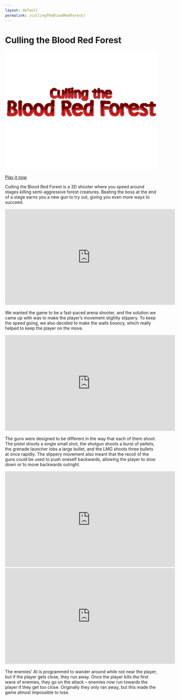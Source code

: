 ```yaml
---
layout: default
permalink: /cullingTheBloodRedForest/
---
```

# Culling the Blood Red Forest
![image](./images/cullingTheBloodRedForestIcon2.jpg)

[Play it now](https://cameronlevine.itch.io/culling-the-blood-red-forest)

Culling the Blood Red Forest is a 3D shooter where you speed around stages killing semi-aggressive forest creatures. Beating the boss at the end of a stage earns you a new gun to try out, giving you even more ways to succeed.

<iframe width="560" height="315" src="https://www.youtube.com/embed/mU8238j0IeA" title="YouTube video player" frameborder="0" allow="accelerometer; autoplay; clipboard-write; encrypted-media; gyroscope; picture-in-picture" allowfullscreen></iframe>

We wanted the game to be a fast-paced arena shooter, and the solution we came up with was to make the player’s movement slightly slippery. To keep the speed going, we also decided to make the walls bouncy, which really helped to keep the player on the move.

<iframe width="560" height="315" src="https://www.youtube.com/embed/Z0DqILvfO2U" title="YouTube video player" frameborder="0" allow="accelerometer; autoplay; clipboard-write; encrypted-media; gyroscope; picture-in-picture" allowfullscreen></iframe>

The guns were designed to be different in the way that each of them shoot. The pistol shoots a single small shot, the shotgun shoots a burst of pellets, the grenade launcher lobs a large bullet, and the LMG shoots three bullets at once rapidly. The slippery movement also meant that the recoil of the guns could be used to push oneself backwards, allowing the player to slow down or to move backwards outright. 

<iframe width="560" height="315" src="https://www.youtube.com/embed/TaFPCp-oTN8" title="YouTube video player" frameborder="0" allow="accelerometer; autoplay; clipboard-write; encrypted-media; gyroscope; picture-in-picture" allowfullscreen></iframe>

<iframe width="560" height="315" src="https://www.youtube.com/embed/QZPnPXs7XdA" title="YouTube video player" frameborder="0" allow="accelerometer; autoplay; clipboard-write; encrypted-media; gyroscope; picture-in-picture" allowfullscreen></iframe>

The enemies' AI is programmed to wander around while not near the player, but if the player gets close, they run away. Once the player kills the first wave of enemies, they go on the attack – enemies now run towards the player if they get too close. Originally they only ran away, but this made the game almost impossible to lose.
